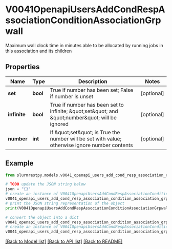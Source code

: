 # V0041OpenapiUsersAddCondRespAssociationConditionAssociationGrpwall

Maximum wall clock time in minutes able to be allocated by running jobs in this association and its children

## Properties

Name | Type | Description | Notes
------------ | ------------- | ------------- | -------------
**set** | **bool** | True if number has been set; False if number is unset | [optional]
**infinite** | **bool** | True if number has been set to infinite; \&quot;set\&quot; and \&quot;number\&quot; will be ignored | [optional]
**number** | **int** | If \&quot;set\&quot; is True the number will be set with value; otherwise ignore number contents | [optional]

## Example

```python
from slurmrestpy.models.v0041_openapi_users_add_cond_resp_association_condition_association_grpwall import V0041OpenapiUsersAddCondRespAssociationConditionAssociationGrpwall

# TODO update the JSON string below
json = "{}"
# create an instance of V0041OpenapiUsersAddCondRespAssociationConditionAssociationGrpwall from a JSON string
v0041_openapi_users_add_cond_resp_association_condition_association_grpwall_instance = V0041OpenapiUsersAddCondRespAssociationConditionAssociationGrpwall.from_json(json)
# print the JSON string representation of the object
print(V0041OpenapiUsersAddCondRespAssociationConditionAssociationGrpwall.to_json())

# convert the object into a dict
v0041_openapi_users_add_cond_resp_association_condition_association_grpwall_dict = v0041_openapi_users_add_cond_resp_association_condition_association_grpwall_instance.to_dict()
# create an instance of V0041OpenapiUsersAddCondRespAssociationConditionAssociationGrpwall from a dict
v0041_openapi_users_add_cond_resp_association_condition_association_grpwall_from_dict = V0041OpenapiUsersAddCondRespAssociationConditionAssociationGrpwall.from_dict(v0041_openapi_users_add_cond_resp_association_condition_association_grpwall_dict)
```
[[Back to Model list]](../README.md#documentation-for-models) [[Back to API list]](../README.md#documentation-for-api-endpoints) [[Back to README]](../README.md)


